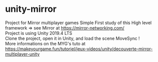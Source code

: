 # unity-mirror
Project for Mirror multiplayer games
Simple First study of this High level framework => see Mirror at https://mirror-networking.com/ <br>
Project is using Unity 2019.4 LTS <br>
Clone the project, open it in Unity, and load the scene MoveSync ! <br>
More informations on the MYG's tuto at https://makeyourgame.fun/tutoriel/jeux-videos/unity/decouverte-mirror-multiplayer-unity
